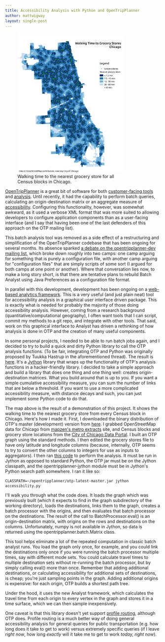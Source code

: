 ```yaml
---
title: Accessibility Analysis with Python and OpenTripPlanner
author: mattwigway
layout: single-post
---
```


<figure class="pull-left" style="width: 355px">
  <img src="/img/2014/11/chicago.png" />
  <figcaption>
Walking time to the nearest grocery store for all Census blocks in Chicago.
  </figcaption>
</figure>

[OpenTripPlanner](http://www.opentripplanner.org) is a great bit of software for
both [customer-facing tools](http://ride.trimet.org) and
[analysis](/2013/06/20/microaccessibility-with-opentripplanner/). Until recently, it had the
capability to perform batch queries, calculating an origin-destination matrix or an aggregate measure of
[accessibility](http://www.vtpi.org/tdm/tdm84.htm). Configuring this functionality, however, was somewhat
awkward, as it used a verbose XML format that was more suited to allowing developers to configure application
components than as a user-facing interface (and I say that having been one of the last defenders of this approach
  on the OTP mailing list).

This batch analysis tool was removed as a side effect of a restructuring and simplification of the OpenTripPlanner
codebase that has been ongoing for several months. Its absence sparked
[a debate on the opentripplanner-dev mailing list](https://groups.google.com/forum/#!topic/opentripplanner-dev/tk427ITino0),
which broke down roughly into two camps: one camp arguing for something that is purely a configuration file, with
another camp arguing for "configuration files" that are simply scripts of some sort (I argued for both camps at
  one point or another). Where that conversation lies now, to make a long story short, is that there are tentative
  plans to rebuild Batch Analyst using Java Preferences as a configuration file format.

In parallel with this development, development has been ongoing on a
[web-based analytics framework](https://github.com/conveyal/analyst-server). This is a very useful (and just plain
  neat) tool for accessibility analysis in a graphical user interface driven package. This is exactly what is needed
  for probably the majority of those doing accessibility analysis. However, coming from a research background
(quantitative/computational geography), I often want tools that I can script, commit my methods to a git repo,
and integrate with other tools. That said, work on this graphical interface to Analyst has driven a rethinking
of how analysis is done in OTP and the creation of many useful components.

In some personal projects, I needed to be able to run batch jobs again, and I decided to try to build a quick and dirty
Python library to call the OTP analysis functions. (To be fair, integrating OTP and Python was originally proposed by
  Tuukka Hastrup in the aforementioned thread). The result is
[here](https://www.github.com/mattwigway/opentripplanner-jython). It's a [Jython](http://www.jython.org/) library
that wraps up the functionality of OTP's analysis functions in a hacker-friendly library. I decided to take a simple
approach and build a library that does one thing and one thing well: creates origin-destination matrices. What you
build around that is up to you. If you want a simple cumulative accessibility measure, you can sum the number of links
that are below a threshold. If you want to use a more complicated accessibility measure, with distance decays and such,
you can just implement some Python code to do that.

The map above is the result of a demonstration of this project. It shows the walking time to the nearest grocery store
from every Census block in Chicago. Here's how I made it. First, I downloaded the binary
distribution of OTP's master (development) version from [here](http://dev.opentripplanner.org/jars/). I grabbed
OpenStreetMap data for Chicago from [mapzen's metro extracts](https://mapzen.com/metro-extracts) site, and Census blocks
and grocery store locations from the [City of Chicago Data Portal](https://data.cityofchicago.org/). I built an OTP
graph using the standard methods. I then edited the grocery stores file to have only latitude and longitude columns
(because, internally, OTP seems to try to convert the other columns to integers for use as inputs to aggregators).
I then ran [this code](https://gist.github.com/mattwigway/15c2d7dc64901f0f3cc5) to perform the analysis. It must be run
in Jython as opposed to standard Python, the OTP jar must be on the Jython classpath, and the opentripplanner-jython module
must be in Jython's Python search path somewhere. I ran it like so:

    CLASSPATH=~/opentripplanner/otp-latest-master.jar jython accessibility.py

I'll walk you through what the code does. It loads the graph which was previously built (which it expects to find
  in the graph subdirectory of the working directory), loads the destinations, links them to the graph, creates a batch
processor with the origins, and then evaluates that batch processor on the destinations. The result of the call to
BatchProcessor.eval() is an origin-destination matrix, with origins on the rows and destinations on the columns. Unfortunately,
numpy is not available in Jython, so data is returned using the opentripplanner.batch.Matrix class.

This tool helps eliminate a lot of the repeated computation in classic batch analyst runs. You load the graph only once,
for example, and you could link the destinations only once if you were running the batch processor multiple times,
say with different mode sets. You could calculate travel times to multiple destination sets without re-running the batch
processor, but by simply calling eval() more than once. Remember that adding additional destinations, or calculating
accessibility for additional sets of destinations, is cheap; you're just sampling points in the graph. Adding additional
origins is expensive: for each origin, OTP builds a shortest path tree.

Under the hood, it uses the new Analyst framework, which calculates the travel time from each origin to every vertex
in the graph and stores it in a time surface, which we can then sample inexpensively.

One caveat is that this library doesn't yet support
[profile routing](https://github.com/opentripplanner/OpenTripPlanner/issues/1328), although OTP does. Profile routing
is a much better way of doing general accessibility analysis for general queries for public transportation (e.g. how long does it take to get to work)
versus extremely specific queries (if I leave _right now_, how long _exactly_ will it take me to get to work _today, right now_).
